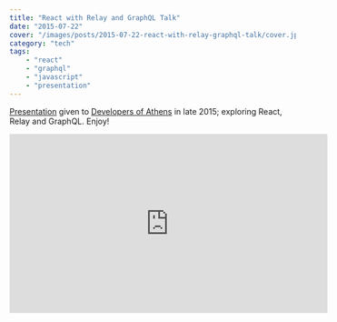 ```yaml
---
title: "React with Relay and GraphQL Talk"
date: "2015-07-22"
cover: "/images/posts/2015-07-22-react-with-relay-graphql-talk/cover.jpg"
category: "tech"
tags:
    - "react"
    - "graphql"
    - "javascript"
    - "presentation"
---
```


[Presentation](https://www.meetup.com/Developers-of-Athens/events/219666306/) given to [Developers of Athens](https://www.meetup.com/Developers-of-Athens) in late 2015; exploring React, Relay and GraphQL. Enjoy!

<iframe width="560" height="315" src="https://www.youtube.com/embed/Cfna8gwt9h8" frameborder="0" allowfullscreen></iframe>
